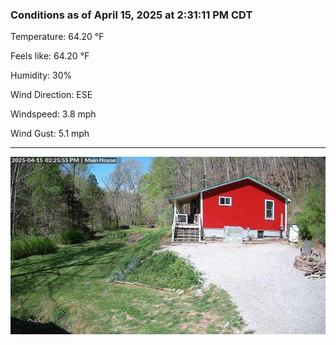 ### Conditions as of April 15, 2025 at 2:31:11 PM CDT 

Temperature: 64.20 &deg;F

Feels like: 64.20 &deg;F

Humidity: 30%

Wind Direction: ESE

Windspeed: 3.8 mph

Wind Gust: 5.1 mph

---

<img src="./images/latest.jpeg"/>

